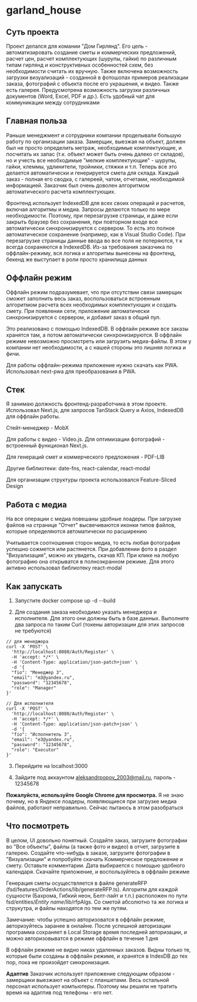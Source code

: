 # garland_house

## Суть проекта

Проект делался для комании "Дом Гирлянд". Его цель - автоматизировать создание сметы и коммерческих предложений, расчет цен, расчет комплектующих (шурупы, гайки) по различным типам гирлянд и конструктивных особенностей схем, без необходимости считать их вручную.
Также включена возможность загрузки визуализаций - созданной в фотошопах примеров реализации заказа, фотографий с объекта после его украшения, и видео. Также есть галерея. Предусмотрена возможность загрузки различных документов (Word, Excel, PDF и др.). Есть удобный чат для коммуникации между сотрудниками

## Главная польза

Раньше менеджмент и сотрудники компании проделывали большую работу по организации заказа. Замерщик, выезжая на объект, должен был не просто определить метраж, необходимые комплектующие, и посчитать их запас (т.к. объект может быть очень далеко от складов), но и учесть все необходимые "мелкие комплектующие" - шурупы, гайки, клеммы, удлинители, тройники, стяжки и т.п. Теперь все это делается автоматически и генерируется смета для склада. Каждый заказ - полная его сводка, с галереей, чатом, отчетами, необходимой информацией. Заказчик был очень доволен алгоритмом автоматического расчета комплектующих.

Фронтенд использует IndexedDB для всех своих операций и расчетов, включая алгоритмы и медиа. Запросы делаются только по мере необходимости. Поэтому, при перезагрузке страницы, и даже если закрыть браузер без сохранения, при повторном входе все автоматически синхронизируется с сервером. То есть это полное автоматическое сохранение (например, как в Visual Studio Code). При перезагрузке страницы данные ввода во все поля не потеряются, т к всегда сохраняются в IndexedDB. Из-за требования заказчика по оффлайн-режиму, вся логика и алгоритмы вынесены на фронтенд, бекенд же выступает в роли просто хранилища данных

## Оффлайн режим

Оффлайн режим подразумевает, что при отсутствии связи замерщик сможет заполнить весь заказ, воспользоваться встроенным алгоритмом расчета всех необходимых комплектующих и создать смету. При появлении сети, приложение автоматически синхронизируется с сервером, и добавит заказ в общий пул.

Это реализовано с помощью IndexedDB. В оффлайн режиме все заказы хранятся там, а потом автоматически синхронизируются.
В оффлайн режиме невозможно просмотреть или загрузить медиа-файлы. В этом у компании нет необходимости, а с нашей стороны это лишняя логика и фичи.

Для работы оффлайн-режима приложение нужно скачать как PWA. Использовал next-pwa для преобразования в PWA.

## Стек

Я занимаю должность фронтенд-разработчика в этом проекте. Использовал Next.js, для запросов TanStack Query и Axios, IndexedDB для оффлайн работы.

Стейт-менеджер - MobX

Для работы с видео - Video.js. Для оптимизации фотографий - встроенный функционал Next.js.

Для генераций смет и коммерческого предложения - PDF-LIB

Другие библиотеки: date-fns, react-calendar, react-modal

Для организации структуры проекта использовался Feature-Sliced Design

## Работа с медиа

На все операции с медиа повешаны удобные лоадеры. При загрузке файлов на странице "Отчет" высвечиваются иконки типов файлов, которые определяются автоматически по расширению

Учитывается соотношения сторон медиа, то есть любая фотография успешно сожмется или растянется. При добавлении фото в раздел "Визуализация", можно их увидеть, скачав КП. При клике на любую фотографию она открыватся в полноэкранном режиме. Для этого активно использовал библиотеку react-modal

## Как запускать

1. Запустите docker compose up -d --build

2. Для создания заказа необходимо указать менеджера и исполнителя. Для этого они должны быть в базе данных. Выполните два запроса по таким Curl (токены авторизации для этих запросов не требуются)

```
// для менеджера
curl -X 'POST' \
  'http://localhost:8080/Auth/Register' \
  -H 'accept: */*' \
  -H 'Content-Type: application/json-patch+json' \
  -d '{
  "fio": "Менеджер 3",
  "email": "m3@yandex.ru",
  "password": "12345678",
  "role": "Manager"
}'
```

```
// Для исполнителя
curl -X 'POST' \
  'http://localhost:8080/Auth/Register' \
  -H 'accept: */*' \
  -H 'Content-Type: application/json-patch+json' \
  -d '{
  "fio": "Исполнитель 3",
  "email": "e3@yandex.ru",
  "password": "12345678",
  "role": "Executor"
}'
```

3. Перейдите на localhost:3000

4. Зайдите под аккаунтом aleksandrpopov_2003@mail.ru, пароль - 12345678

**Пожалуйста, используйте Google Chrome для просмотра.** Я не знаю почему, но в Яндексе лоадеры, появляющиеся при загрузке медиа файлов, работают неправильно. Сейчас пытаюсь в этом разобраться

## Что посмотреть

В целом, UI довольно понятный. Создайте заказ, загрузите фотографии во "Все объекты", файлы (а также фото и видео) в отчет, загрузите в галерею. Создайте что-нибудь в заказе, загрузите фотографии в "Визуализации" и попробуйте скачать Коммерческое предложение и смету. Оставьте комментарии. Дата выбирается с помощью удобного календаря. Скачайте приложение, и воспользуйтесь в оффлайн режиме

Генерация сметы осуществляется в файле generateRFP (fsd/features/OrderActions/lib/generateRFP.ts). Алгоритм для каждой сущности (Бахрома, Гибкий неон, Белт-лайт и т.п.) расположен по пути fsd/entities/_Entity name_/lib/rfpAlgs. Со сметой абсолютно та же логика и струкутра, и файлы находятся по тем же путям.

Замечание: чтобы успешно авторизоватся в оффлайн режиме, авторизуйтесь заранее в онлайне. После успешной авторизации программа сохраняет в Local Storage время последней авторизации, и можно авторизовыватся в режиме оффлайн в течение 1 дня

В оффлайн режиме не видно никах удаленных заказов. Видны только те, которые были созданы в оффлайн режиме, и хранятся в IndexDB до тех пор, пока не произойдет синхронизация.

**Адаптив** Заказчик использует приложение следующим образом - замерщики выезжают на объект с планшетами. Весь остальной персонал использует компьютеры. Поэтому мы решили не тратить время на адаптив под телефоны - его нет.
